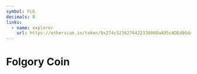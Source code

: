 ```yaml
---
symbol: FLG
decimals: 8
links:
  - name: explorer
    url: https://etherscan.io/token/0x274c5236276422330060aA95cADEd86dA0a297c2
---
```


# Folgory Coin
